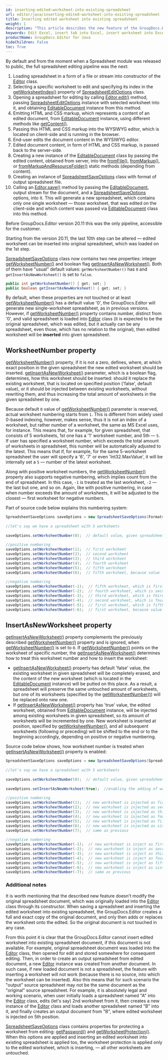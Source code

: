 ```yaml
---
id: inserting-edited-worksheet-into-existing-spreadsheet
url: editor/java/inserting-edited-worksheet-into-existing-spreadsheet
title: Inserting edited worksheet into existing spreadsheet
weight: 1
description: "This article describes the new feature of the GroupDocs.Editor for java version 20.11 - inserting an edited worksheet into existing spreadsheet"
keywords: Edit Excel, insert tab into Escel, insert worksheet into Excel, insert worksheet into spreadsheet
productName: GroupDocs.Editor for Java
hideChildren: False
toc: True
---
```

By default and from the moment when a Spreadsheet module was released to public, the full spreadsheet editing pipeline was the next:

1. Loading spreadsheet in a form of a file or stream into constructor of the [Editor](https://reference.groupdocs.com/editor/java/com.groupdocs.editor/editor) class.
2. Selecting a specific worksheet to edit and specifying its index in the [getWorksheetIndex()](https://reference.groupdocs.com/editor/java/com.groupdocs.editor.options/spreadsheeteditoptions/#getWorksheetIndex()) property of [SpreadsheetEditOptions](https://reference.groupdocs.com/editor/java/com.groupdocs.editor.options/spreadsheeteditoptions) class.
3. Opening a spreadsheet for editing by calling [Editor.edit()](https://reference.groupdocs.com/editor/java/com.groupdocs.editor/editor/#edit--) method, passing [SpreadsheetEditOptions](https://reference.groupdocs.com/editor/java/com.groupdocs.editor.options/spreadsheeteditoptions) instance with selected worksheet into it, and obtaining [EditableDocument](https://reference.groupdocs.com/editor/java/com.groupdocs.editor/editabledocument) instance from this method.
4. Emitting HTML and CSS markup, which represents a content of an edited document, from [EditableDocument](https://reference.groupdocs.com/editor/java/com.groupdocs.editor/editabledocument) instance, using different methods like [getContent()](https://reference.groupdocs.com/editor/java/com.groupdocs.editor/editabledocument#getContent--).
5. Passing this HTML and CSS markup into the WYSIWYG editor, which is located on client-side and is running in the browser.
6. End-user edits the document content in the WYSIWYG editor.
7. Edited document content, in form of HTML and CSS markup, is passed back to the server-side.
8. Creating a new instance of the [EditableDocument](https://reference.groupdocs.com/editor/java/com.groupdocs.editor/editabledocument) class by passing the edited content, obtained from server, into the [fromFile()](https://reference.groupdocs.com/editor/java/com.groupdocs.editor/editabledocument#fromFile-java.lang.String-java.lang.String-), [fromMarkup()](https://reference.groupdocs.com/editor/java/com.groupdocs.editor/editabledocument#fromMarkup-java.lang.String-java.util.List-com.groupdocs.editor.htmlcss.resources.IHtmlResource--), or [fromMarkupAndResourceFolder()](https://reference.groupdocs.com/editor/java/com.groupdocs.editor/editabledocument#fromMarkupAndResourceFolder-java.lang.String-java.lang.String-) static methods (depending from content).
9. Creating an instance of [SpreadsheetSaveOptions](https://reference.groupdocs.com/editor/java/com.groupdocs.editor.options/spreadsheetsaveoptions/) class with format of output spreadsheet file.
10. Calling an [Editor.save()](https://reference.groupdocs.com/editor/java/com.groupdocs.editor/#save-com.groupdocs.editor.EditableDocument-java.io.OutputStream-com.groupdocs.editor.options.ISaveOptions-) method by passing the [EditableDocument](https://reference.groupdocs.com/editor/java/com.groupdocs.editor/editabledocument), output stream for the document, and a [SpreadsheetSaveOptions](https://reference.groupdocs.com/editor/java/com.groupdocs.editor.options/spreadsheetsaveoptions/) options, into it. This will generate a new spreadsheet, which contains only one single worksheet — those worksheet, that was edited on the client-side and which content was passed via [EditableDocument](https://reference.groupdocs.com/editor/java/com.groupdocs.editor/editabledocument) class into this method.

Before GroupDocs.Editor version 20.11 this was the only pipeline, accessible for the customer.

Starting from the version 20.11, the last 10th step can be altered — edited worksheet can be inserted into original spreadsheet, which was loaded on the 1st step.

[SpreadsheetSaveOptions](https://reference.groupdocs.com/editor/java/com.groupdocs.editor.options/spreadsheetsaveoptions/) class now contains two new properties: integer [getWorksheetNumber()](https://reference.groupdocs.com/editor/java/com.groupdocs.editor.options/spreadsheetsaveoptions/#getWorksheetNumber--) and boolean flag [getInsertAsNewWorksheet()](https://reference.groupdocs.com/editor/java/com.groupdocs.editor.options/spreadsheetsaveoptions/#getInsertAsNewWorksheet--). Both of them have "usual" default values: `getWorksheetNumber()` has `0` and `getInsertAsNewWorksheet()` is set to `false`.

```java
public int getWorksheetNumber() { get; set; }
public boolean getInsertAsNewWorksheet() { get; set; }
```

By default, when these properties are not touched or at least [getWorksheetNumber()](https://reference.groupdocs.com/editor/java/com.groupdocs.editor.options/spreadsheetsaveoptions/#getWorksheetNumber--) has a default value '0', the GroupDocs.Editor will generate new single-worksheet spreadsheet, as in previous versions. However, if [getWorksheetNumber()](https://reference.groupdocs.com/editor/java/com.groupdocs.editor.options/spreadsheetsaveoptions/#getWorksheetNumber--) property contains number, distinct from '0', and valid spreadsheet is loaded into [Editor](https://reference.groupdocs.com/editor/java/com.groupdocs.editor/editor) class (it is expected to be the original spreadsheet, which was edited, but it actually can be any spreadsheet, even those, which has no relation to the original), then edited worksheet will be **inserted** into given spreadsheet.

## WorksheetNumber property

[getWorksheetNumber()](https://reference.groupdocs.com/editor/java/com.groupdocs.editor.options/spreadsheetsaveoptions/#getWorksheetNumber--) property, if it is not a zero, defines, where, at which exact position in the given spreadsheet the new edited worksheet should be inserted. [getInsertAsNewWorksheet()](https://reference.groupdocs.com/editor/java/com.groupdocs.editor.options/spreadsheetsaveoptions/#getInsertAsNewWorksheet--) parameter, which is a boolean flag, determines, how this worksheet should be inserted: should it replace the existing worksheet, that is located on specified position ('false', default value), or it should be injected between existing worksheets, without rewriting them, and thus increasing the total amount of worksheets in the given spreadsheet by one.

Because default `0` value of [getWorksheetNumber()](https://reference.groupdocs.com/editor/java/com.groupdocs.editor.options/spreadsheetsaveoptions/#getWorksheetNumber--) parameter is reserved, actual worksheet numbering starts from `1`. This is different from widely used 0-based indexing, however, makes sense, thus it is not an index of a worksheet, but rather number of a worksheet, the same as MS Excel uses, for instance. This means that, for example, for given spreadsheet, that consists of 5 worksheets, 1st one has a '1' worksheet number, and 5th — `5`. If user has specified a worksheet number, which exceeds the total amount of worksheets in spreadsheet, this number will be automatically adjusted to the latest. This means that if, for example, for the same 5-worksheet spreadsheet the user will specify a '6', '7' or even 'Int32.MaxValue', it will be internally set a `5` — number of the latest worksheet.

Along with positive worksheet numbers, the [getWorksheetNumber()](https://reference.groupdocs.com/editor/java/com.groupdocs.editor.options/spreadsheetsaveoptions/#getWorksheetNumber--) property also supports negative numbering, which implies count from the end of spreadsheet. In this case, `-1` is treated as the last worksheet, `-2` — the last but one, and so on. Again, like with positive numbering, in case when number exceeds the amount of worksheets, it will be adjusted to the closest — first worksheet for negative numbers.

Part of source code below explains this numbering system:

```java
SpreadsheetSaveOptions saveOptions = new SpreadsheetSaveOptions(Formats.SpreadsheetFormats.Xlsx)
  
//let's say we have a spreadsheet with 5 worksheets
  
saveOptions.setWorksheetNumber(0);  // default value, given spreadsheet will be ignored and new will be created
  
//positive numbering
saveOptions.setWorksheetNumber(1);  // first worksheet
saveOptions.setWorksheetNumber(2);  // second worksheet
saveOptions.setWorksheetNumber(3);  // third worksheet
saveOptions.setWorksheetNumber(4);  // fourth worksheet
saveOptions.setWorksheetNumber(5);  // fifth worksheet
saveOptions.setWorksheetNumber(6);  // fifth worksheet, because value '6' exceeds the worksheets amount '5' and thus is adjusted to the closest
  
//negative numbering
saveOptions.setWorksheetNumber(-1);  // fifth worksheet, which is first from end (last)
saveOptions.setWorksheetNumber(-2);  // fourth worksheet, which is second from end (last but one)
saveOptions.setWorksheetNumber(-3);  // third worksheet, which is third from end
saveOptions.setWorksheetNumber(-4);  // second worksheet, which is fourth from end
saveOptions.setWorksheetNumber(-5);  // first worksheet, which is fifth from end
saveOptions.setWorksheetNumber(-6);  // first worksheet, because value '-6' exceeds the worksheets amount '5' and thus is adjusted to the closest
```

## InsertAsNewWorksheet property

[getInsertAsNewWorksheet()](https://reference.groupdocs.com/editor/java/com.groupdocs.editor.options/spreadsheetsaveoptions/#getInsertAsNewWorksheet--)  property complements the previously described [getWorksheetNumber()](https://reference.groupdocs.com/editor/java/com.groupdocs.editor.options/spreadsheetsaveoptions/#getWorksheetNumber--) property and is ignored, when [getWorksheetNumber()](https://reference.groupdocs.com/editor/java/com.groupdocs.editor.options/spreadsheetsaveoptions/#getWorksheetNumber--) is set to `0`. If [getWorksheetNumber()](https://reference.groupdocs.com/editor/java/com.groupdocs.editor.options/spreadsheetsaveoptions/#getWorksheetNumber--) points on the worksheet of specific number, the [getInsertAsNewWorksheet()](https://reference.groupdocs.com/editor/java/com.groupdocs.editor.options/spreadsheetsaveoptions/#getInsertAsNewWorksheet--) determines how to treat this worksheet number and how to insert the worksheet:

* [getInsertAsNewWorksheet()](https://reference.groupdocs.com/editor/java/com.groupdocs.editor.options/spreadsheetsaveoptions/#getInsertAsNewWorksheet--) property has default 'false' value, the existing worksheet in given spreadsheet will be completely erased, and the content of the new worksheet (which is located in the [EditableDocument](https://reference.groupdocs.com/editor/java/com.groupdocs.editor/editabledocument) instance) will be putted on this place. As a result, a spreadsheet will preserve the same untouched amount of worksheets, but one of its worksheets (specified by the [getWorksheetNumber()](https://reference.groupdocs.com/editor/java/com.groupdocs.editor.options/spreadsheetsaveoptions/#getWorksheetNumber--)) will be replaced onto new one.
* If [getInsertAsNewWorksheet()](https://reference.groupdocs.com/editor/java/com.groupdocs.editor.options/spreadsheetsaveoptions/#getInsertAsNewWorksheet--) property has 'true' value, the edited worksheet, obtained from [EditableDocument](https://reference.groupdocs.com/editor/java/com.groupdocs.editor/editabledocument) instance, will be injected among existing worksheets in given spreadsheet, so its amount of worksheets will be incremented by one. New worksheet is inserted at position, specified by [getWorksheetNumber()](https://reference.groupdocs.com/editor/java/com.groupdocs.editor.options/spreadsheetsaveoptions/#getWorksheetNumber--), and all subsequent worksheets (following or preceding) will be shifted to the end or to the beginning accordingly, depending on positive or negative numbering.

Source code below shows, how worksheet number is treated when [getInsertAsNewWorksheet()](https://reference.groupdocs.com/editor/java/com.groupdocs.editor.options/spreadsheetsaveoptions/#getInsertAsNewWorksheet--) property is enabled:

```java
SpreadsheetSaveOptions saveOptions = new SpreadsheetSaveOptions(SpreadsheetFormats.Xlsx)
  
//let's say we have a spreadsheet with 5 worksheets
  
saveOptions.setWorksheetNumber(0);  // default value, given spreadsheet will be ignored, as well as InsertAsNewWorksheet
  
saveOptions.setInsertAsNewWorksheet(true);  //enabling the adding of worksheet instead of replacing
  
//positive numbering
saveOptions.setWorksheetNumber(1);  // new worksheet is injected as first, while all following (including 'old' 1st) are shifting to the end
saveOptions.setWorksheetNumber(2);  // new worksheet is injected as second, while 2nd, 3rh, 4th and 5th are shifting to the end
saveOptions.setWorksheetNumber(3);  // new worksheet is injected as third, while 3rh, 4th and 5th are shifting to the end
saveOptions.setWorksheetNumber(4);  // new worksheet is injected as fourth, while 4th and 5th are shifting to the end
saveOptions.setWorksheetNumber(5);  // new worksheet is injected as fifth, while 5th is shifting to the end and becomes 6th
saveOptions.setWorksheetNumber(6);  // new worksheet is injected as sixth, it already becomes the latest, none of existing worksheets are shifting to the end
saveOptions.setWorksheetNumber(7);  // same as previous
  
//negative numbering
saveOptions.setWorksheetNumber(-1);  // new worksheet is inject as first from end (it becomes sixth if starting from beginning), none of existing worksheets are shifting to the end
saveOptions.setWorksheetNumber(-2);  // new worksheet is inject as second from end (it becomes fifth if starting from beginning), following single worksheet is shifting to the end
saveOptions.setWorksheetNumber(-3);  // new worksheet is inject as third from end (it becomes fourth if starting from beginning), two following worksheets are shifting to the end
saveOptions.setWorksheetNumber(-4);  // new worksheet is inject as fourth from end (it becomes third if starting from beginning), three following worksheets are shifting to the end
saveOptions.setWorksheetNumber(-5);  // new worksheet is inject as fifth from end (it becomes second if starting from beginning), four following worksheets are shifting to the end
saveOptions.setWorksheetNumber(-6);  // new worksheet is inject as sixth from end (it becomes first if starting from beginning), five following worksheets are shifting to the end
saveOptions.setWorksheetNumber(-7);  // same as previous
```

### Additional notes

It is worth mentioning that the described new feature doesn't modify the original spreadsheet document, which was originally loaded into the [Editor](https://reference.groupdocs.com/editor/java/com.groupdocs.editor/editor) class through its constructor. When saving a spreadsheet and inserting the edited worksheet into existing spreadsheet, the GroupDocs.Editor creates a full and exact copy of the original document, and only then adds or replaces the worksheet onto the edited. So the original document is not touched in any case.

From this point it is clear that the GroupDocs.Editor cannot insert edited worksheet into existing spreadsheet document, if this document is not available. For example, original spreadsheet document was loaded into the [Editor](https://reference.groupdocs.com/editor/java/com.groupdocs.editor/editor) class, then opened for edit and stored somewhere for consequent editing. Then, in order to create an output spreadsheet from edited document, a new [Editor](https://reference.groupdocs.com/editor/java/com.groupdocs.editor/editor) instance was created from another document. In such case, if new loaded document is not a spreadsheet, the feature with inserting a worksheet will not work (because there is no source, into which the worksheet can be inserted). Also this means that for such scenario the "output" source spreadsheet may not be the same document as the "original" source spreadsheet. For example, it is absolutely legal and working scenario, when user initially loads a spreadsheet named "A" into the [Editor](https://reference.groupdocs.com/editor/java/com.groupdocs.editor/editor) class, edits (let's say) 2nd worksheet from it, then creates a new instance of the [Editor](https://reference.groupdocs.com/editor/java/com.groupdocs.editor/editor) class and loads another spreadsheet named "B" into it, and finally creates an output document from "B", where edited worksheet is injected on 5th position.

[SpreadsheetSaveOptions](https://reference.groupdocs.com/editor/java/com.groupdocs.editor.options/spreadsheetsaveoptions/) class contains properties for protecting a worksheet from editing: [getPassword()](https://reference.groupdocs.com/editor/java/com.groupdocs.editor.options/spreadsheetsaveoptions/#getPassword--) and [getWorksheetProtection()](https://reference.groupdocs.com/editor/java/com.groupdocs.editor.options/spreadsheetsaveoptions/#getWorksheetNumber--). When this options are applied and inserting an edited worksheet into existing spreadsheet is applied too, the worksheet protection is applied only to the edited worksheet, which is inserting, — all other worksheets are untouched.
